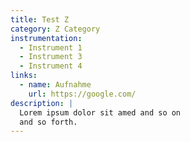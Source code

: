 ```yaml
---
title: Test Z
category: Z Category
instrumentation:
  - Instrument 1
  - Instrument 3
  - Instrument 4
links:
  - name: Aufnahme
    url: https://google.com/
description: |
  Lorem ipsum dolor sit amed and so on
  and so forth.
---
```

